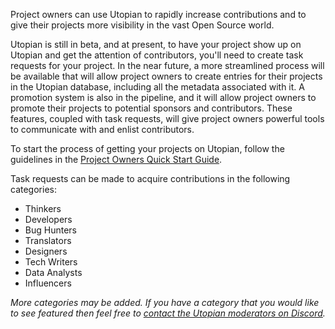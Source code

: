Project owners can use Utopian to rapidly increase contributions and to give their projects more visibility in the vast Open Source world.

Utopian is still in beta, and at present, to have your project show up on Utopian and get the attention of contributors, you'll need to create task requests for your project. In the near future, a more streamlined process will be available that will allow project owners to create entries for their projects in the Utopian database, including all the metadata associated with it. A promotion system is also in the pipeline, and it will allow project owners to promote their projects to potential sponsors and contributors. These features, coupled with task requests, will give project owners powerful tools to communicate with and enlist contributors.

To start the process of getting your projects on Utopian, follow the guidelines in the [Project Owners Quick Start Guide](guides/quickstart_project-owners.md).

Task requests can be made to acquire contributions in the following categories:

- Thinkers
- Developers
- Bug Hunters
- Translators
- Designers
- Tech Writers
- Data Analysts
- Influencers

*More categories may be added. If you have a category that you would like to see featured then feel free to [contact the Utopian moderators on Discord](https://discord.gg/UCvqCsx).*

